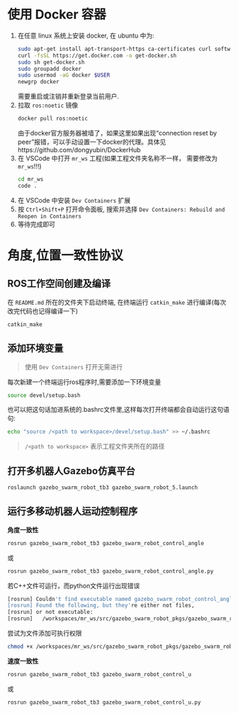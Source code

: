 # 使用 Docker 容器

1. 在任意 linux 系统上安装 docker, 在 ubuntu 中为:
   ```sh
   sudo apt-get install apt-transport-https ca-certificates curl software-properties-common
   curl -fsSL https://get.docker.com -o get-docker.sh
   sudo sh get-docker.sh
   sudo groupadd docker
   sudo usermod -aG docker $USER
   newgrp docker
   ```
   需要重启或注销并重新登录当前用户.
3. 拉取 `ros:noetic` 镜像
   ```sh
   docker pull ros:noetic
   ```
   由于docker官方服务器被墙了，如果这里如果出现“connection reset by peer”报错，可以手动设置一下docker的代理。具体见https://github.com/dongyubin/DockerHub
4. 在 VSCode 中打开 `mr_ws` 工程(如果工程文件夹名称不一样， 需要修改为 `mr_ws`!!!)
   ```sh
   cd mr_ws
   code .
   ```
5. 在 VSCode 中安装 `Dev Containers` 扩展
6. 按 `Ctrl+Shift+P` 打开命令面板, 搜索并选择 `Dev Containers: Rebuild and Reopen in Containers`
7. 等待完成即可

# 角度,位置一致性协议

## ROS工作空间创建及编译
在 `README.md` 所在的文件夹下启动终端, 在终端运行 `catkin_make` 进行编译(每次改完代码也记得编译一下)
```sh
catkin_make
```
## 添加环境变量
> 使用 `Dev Containers` 打开无需进行

每次新建一个终端运行ros程序时,需要添加一下环境变量
```sh
source devel/setup.bash
```
也可以把这句话加进系统的.bashrc文件里,这样每次打开终端都会自动运行这句语句:
```sh
echo "source /<path to workspace>/devel/setup.bash" >> ~/.bashrc
```
> `/<path to workspace>` 表示工程文件夹所在的路径

## 打开多机器人Gazebo仿真平台
```sh
roslaunch gazebo_swarm_robot_tb3 gazebo_swarm_robot_5.launch
```

## 运行多移动机器人运动控制程序
**角度一致性**
```sh
rosrun gazebo_swarm_robot_tb3 gazebo_swarm_robot_control_angle
```
或
```sh
rosrun gazebo_swarm_robot_tb3 gazebo_swarm_robot_control_angle.py
```
若C++文件可运行，而python文件运行出现错误
```sh
[rosrun] Couldn't find executable named gazebo_swarm_robot_control_angle.py below /workspaces/mr_ws/src/gazebo_swarm_robot_pkgs/gazebo_swarm_robot_tb3
[rosrun] Found the following, but they're either not files,
[rosrun] or not executable:
[rosrun]   /workspaces/mr_ws/src/gazebo_swarm_robot_pkgs/gazebo_swarm_robot_tb3/scripts/gazebo_swarm_robot_control_angle.py
```
尝试为文件添加可执行权限
```sh
chmod +x /workspaces/mr_ws/src/gazebo_swarm_robot_pkgs/gazebo_swarm_robot_tb3/scripts/gazebo_swarm_robot_control_angle.py
```

**速度一致性**
```sh
rosrun gazebo_swarm_robot_tb3 gazebo_swarm_robot_control_u
```
或
```sh
rosrun gazebo_swarm_robot_tb3 gazebo_swarm_robot_control_u.py
```
